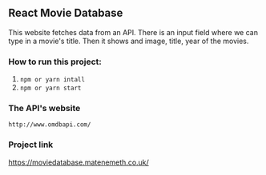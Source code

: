 ## React Movie Database

This website fetches data from an API. There is an input field where we can type in a movie's title.
Then it shows and image, title, year of the movies. 

### How to run this project:

1. `npm or yarn intall` 
2. `npm or yarn start`

### The API's website

`http://www.omdbapi.com/`

### Project link

https://moviedatabase.matenemeth.co.uk/

